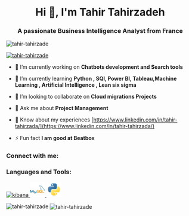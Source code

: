 <h1 align="center">Hi 👋, I'm Tahir Tahirzadeh</h1>
<h3 align="center">A passionate Business Intelligence Analyst from France</h3>

<p align="left"> <img src="https://komarev.com/ghpvc/?username=tahir-tahirzade&label=Profile%20views&color=0e75b6&style=flat" alt="tahir-tahirzade" /> </p>

<p align="left"> <a href="https://github.com/ryo-ma/github-profile-trophy"><img src="https://github-profile-trophy.vercel.app/?username=tahir-tahirzade" alt="tahir-tahirzade" /></a> </p>

- 🔭 I’m currently working on **Chatbots development and Search tools**

- 🌱 I’m currently learning **Python , SQl, Power BI, Tableau,Machine Learning , Artificial Intelligence , Lean six sigma**

- 👯 I’m looking to collaborate on **Cloud migrations Projects**

- 💬 Ask me about **Project Management**

- 📄 Know about my experiences [https://www.linkedin.com/in/tahir-tahirzada/](https://www.linkedin.com/in/tahir-tahirzada/)

- ⚡ Fun fact **I am good at Beatbox**

<h3 align="left">Connect with me:</h3>
<p align="left">
</p>

<h3 align="left">Languages and Tools:</h3>
<p align="left"> <a href="https://www.elastic.co/kibana" target="_blank" rel="noreferrer"> <img src="https://www.vectorlogo.zone/logos/elasticco_kibana/elasticco_kibana-icon.svg" alt="kibana" width="40" height="40"/> </a> <a href="https://www.mysql.com/" target="_blank" rel="noreferrer"> <img src="https://raw.githubusercontent.com/devicons/devicon/master/icons/mysql/mysql-original-wordmark.svg" alt="mysql" width="40" height="40"/> </a> <a href="https://www.python.org" target="_blank" rel="noreferrer"> <img src="https://raw.githubusercontent.com/devicons/devicon/master/icons/python/python-original.svg" alt="python" width="40" height="40"/> </a> </p>

<p><img align="left" src="https://github-readme-stats.vercel.app/api/top-langs?username=tahir-tahirzade&show_icons=true&locale=en&layout=compact" alt="tahir-tahirzade" /></p>

<p>&nbsp;<img align="center" src="https://github-readme-stats.vercel.app/api?username=tahir-tahirzade&show_icons=true&locale=en" alt="tahir-tahirzade" /></p>
